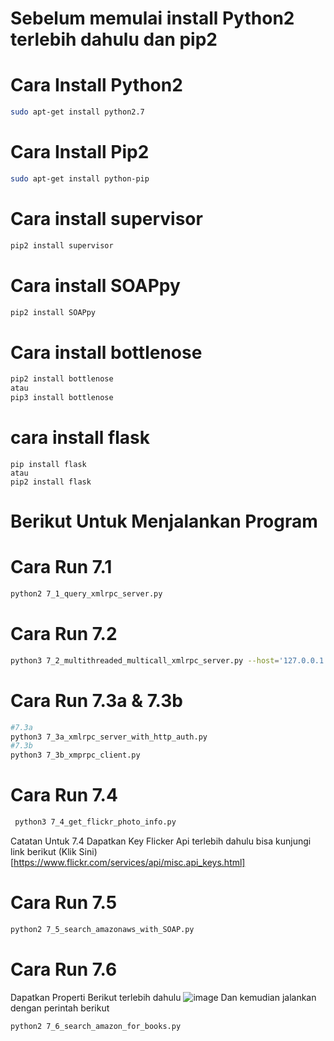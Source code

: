 # Sebelum memulai install Python2 terlebih dahulu dan pip2

# Cara Install Python2
```bash
sudo apt-get install python2.7
```
# Cara Install Pip2
```bash
sudo apt-get install python-pip
```
# Cara install supervisor
```bash
pip2 install supervisor
```
# Cara install SOAPpy
```bash
pip2 install SOAPpy
```
# Cara install bottlenose
```bash
pip2 install bottlenose
atau
pip3 install bottlenose
```
# cara install flask
```
pip install flask
atau
pip2 install flask
```
# Berikut Untuk Menjalankan Program
# Cara Run 7.1
```bash
python2 7_1_query_xmlrpc_server.py
```
# Cara Run 7.2
```bash
python3 7_2_multithreaded_multicall_xmlrpc_server.py --host='127.0.0.1' --port=8000
```
# Cara Run 7.3a & 7.3b
```bash
#7.3a
python3 7_3a_xmlrpc_server_with_http_auth.py
#7.3b
python3 7_3b_xmprpc_client.py
```
# Cara Run 7.4
```bash
 python3 7_4_get_flickr_photo_info.py
```
Catatan Untuk 7.4 Dapatkan Key Flicker Api terlebih dahulu bisa kunjungi link berikut (Klik Sini)[https://www.flickr.com/services/api/misc.api_keys.html]
# Cara Run 7.5
```bash
python2 7_5_search_amazonaws_with_SOAP.py
```
# Cara Run 7.6
Dapatkan Properti Berikut terlebih dahulu
![image](https://github.com/unrelization/Pemograman-Jaringan/assets/78525180/30b1344a-98a1-44aa-9372-3a996c507d48)
Dan kemudian jalankan dengan perintah berikut
```bash
python2 7_6_search_amazon_for_books.py
```
